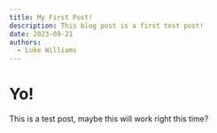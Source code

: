 ```yaml
---
title: My First Post!
description: This blog post is a first test post!
date: 2023-09-21
authors:
  - Luke Williams
---
```

# Yo!

This is a test post, maybe this will work right this time?
 